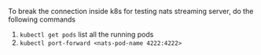 To break the connection inside k8s for testing nats streaming server, do the following commands
1. `kubectl get pods` list all the running pods
2. `kubectl port-forward <nats-pod-name 4222:4222>`